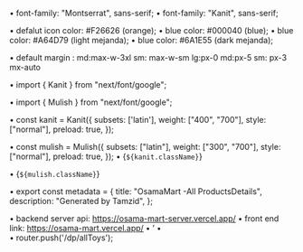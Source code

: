 • font-family: "Montserrat", sans-serif;
• font-family: "Kanit", sans-serif;

• defalut icon color: #F26626  (orange);
•  blue color: #000040 (blue);
•  blue color: #A64D79 (light mejanda);
•  blue color: #6A1E55 (dark mejanda);

• default margin : md:max-w-3xl sm: max-w-sm lg:px-0 md:px-5 sm: px-3 mx-auto 

• import { Kanit } from "next/font/google";

• import { Mulish } from "next/font/google";

• const kanit = Kanit({
  subsets: ['latin'], 
  weight: ["400", "700"],
  style: ["normal"],
 preload: true,
});

• const mulish = Mulish({
  subsets: ["latin"],
weight: ["300", "700"],
  style: ["normal"],
 preload: true,
});
•    {` ${kanit.className} `}

•   {` ${mulish.className} `}

•   export const metadata = {
    title: "OsamaMart -All ProductsDetails",
    description: "Generated by Tamzid",
  };

• backend server api: https://osama-mart-server.vercel.app/
• front end link: https://osama-mart.vercel.app/
•  ’
•  
•  router.push('/dp/allToys');